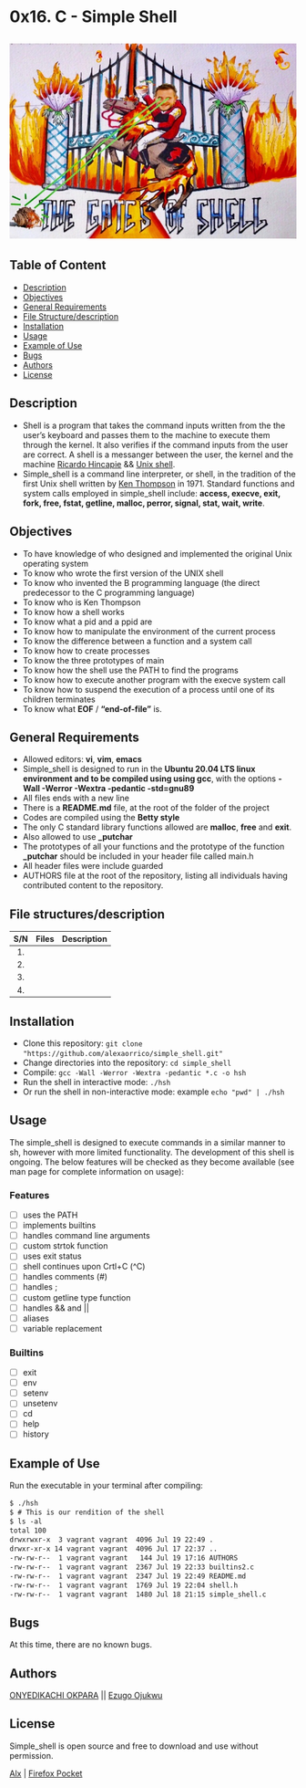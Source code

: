 # 0x16. C - Simple Shell
## <p align="center">![alt text](https://github.com/Dikachis/alx-low_level_programming/blob/master/image/shell.jpg?raw=true)</p>

## Table of Content
* [Description](#Description)
* [Objectives](#Objectives)
* [General Requirements](#General-Requirements)
* [File Structure/description](#File-structures/description)
* [Installation](#Installation)
* [Usage](#Usage)
* [Example of Use](#Example-of-Use)
* [Bugs](#Bugs)
* [Authors](#Authors)
* [License](#License)

## Description
* Shell is a program that takes the command inputs written from the the user’s keyboard and passes them to the machine to execute them through the kernel. It also verifies if the command inputs from the user are correct. A shell is a messanger between the user, the kernel and the machine [Ricardo Hincapie](https://medium.com/swlh/tutorial-to-code-a-simple-shell-in-c-9405b2d3533e) && [Unix shell](https://en.wikipedia.org/wiki/Unix_shell).
* Simple_shell is a command line interpreter, or shell, in the tradition of the first Unix shell written by [Ken Thompson](https://en.wikipedia.org/wiki/Thompson_shell) in 1971. Standard functions and system calls employed in simple_shell include: **access, execve, exit, fork, free, fstat, getline, malloc, perror, signal, stat, wait, write**.

## Objectives
* To have knowledge of who designed and implemented the original Unix operating system
* To know who wrote the first version of the UNIX shell
* To know who invented the B programming language (the direct predecessor to the C programming language)
* To know who is Ken Thompson
* To know how a shell works
* To know what a pid and a ppid are
* To know how to manipulate the environment of the current process
* To know the difference between a function and a system call
* To know how to create processes
* To know the three prototypes of main
* To know how the shell use the PATH to find the programs
* To know how to execute another program with the execve system call
* To know how to suspend the execution of a process until one of its children terminates
* To know what **EOF** / **“end-of-file”** is.

## General Requirements
* Allowed editors: **vi**, **vim**, **emacs**
* Simple_shell is designed to run in the **Ubuntu 20.04 LTS linux environment and to be compiled using using gcc**, with the options **-Wall -Werror -Wextra -pedantic -std=gnu89**
* All files ends with a new line
* There is a **README.md** file, at the root of the folder of the project
* Codes are compiled using the **Betty style**
* The only C standard library functions allowed are **malloc**, **free** and **exit**.
* Also allowed to use **_putchar**
* The prototypes of all your functions and the prototype of the function **_putchar** should be included in your header file called main.h
* All header files were include guarded
* AUTHORS file at the root of the repository, listing all individuals having contributed content to the repository.

## File structures/description
| S/N   |       Files          |        Description  |
|:-----:|:--------------------:|:-------------------|
|1. |  |  |
|2.|  |  |
|3. |  |  |
|4. |  |  |

## Installation
* Clone this repository: ```git clone "https://github.com/alexaorrico/simple_shell.git"```
* Change directories into the repository: ```cd simple_shell```
* Compile: ```gcc -Wall -Werror -Wextra -pedantic *.c -o hsh```
* Run the shell in interactive mode: ```./hsh```
* Or run the shell in non-interactive mode: example ```echo "pwd" | ./hsh```

## Usage
The simple_shell is designed to execute commands in a similar manner to sh, however with more limited functionality. The development of this shell is ongoing. The below features will be checked as they become available (see man page for complete information on usage):
### Features
- [ ] uses the PATH
- [ ] implements builtins
- [ ] handles command line arguments
- [ ] custom strtok function
- [ ] uses exit status
- [ ] shell continues upon Crtl+C (^C)
- [ ] handles comments (#)
- [ ] handles ;
- [ ] custom getline type function
- [ ] handles && and ||
- [ ] aliases
- [ ] variable replacement

### Builtins
- [ ] exit
- [ ] env
- [ ] setenv
- [ ] unsetenv
- [ ] cd
- [ ] help
- [ ] history

## Example of Use
Run the executable in your terminal after compiling:
```
$ ./hsh
$ # This is our rendition of the shell
$ ls -al
total 100
drwxrwxr-x  3 vagrant vagrant  4096 Jul 19 22:49 .
drwxr-xr-x 14 vagrant vagrant  4096 Jul 17 22:37 ..
-rw-rw-r--  1 vagrant vagrant   144 Jul 19 17:16 AUTHORS
-rw-rw-r--  1 vagrant vagrant  2367 Jul 19 22:33 builtins2.c
-rw-rw-r--  1 vagrant vagrant  2347 Jul 19 22:49 README.md
-rw-rw-r--  1 vagrant vagrant  1769 Jul 19 22:04 shell.h
-rw-rw-r--  1 vagrant vagrant  1480 Jul 18 21:15 simple_shell.c
```

## Bugs
At this time, there are no known bugs.

## Authors
[ONYEDIKACHI OKPARA](https://github.com/Dikachis) || [Ezugo Ojukwu](https://github.com/zugo-m)

## License
Simple_shell is open source and free to download and use without permission.


[Alx](https://alx-intranet.hbtn.io/projects/235) | [Firefox Pocket](https://getpocket.com/my-list?src=navbar)
